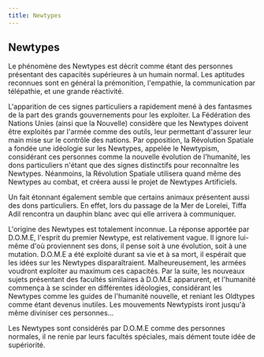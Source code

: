 ```yaml
---
title: Newtypes
---
```


Newtypes
--------

Le phénomène des Newtypes est décrit comme étant des personnes présentant des capacités supérieures à un humain normal. Les aptitudes reconnues sont en général la prémonition, l'empathie, la communication par télépathie, et une grande réactivité.


L'apparition de ces signes particuliers a rapidement mené à des fantasmes de la part des grands gouvernements pour les exploiter. La Fédération des Nations Unies (ainsi que la Nouvelle) considère que les Newtypes doivent être exploités par l'armée comme des outils, leur permettant d'assurer leur main mise sur le contrôle des nations. Par opposition, la Révolution Spatiale a fondée une idéologie sur les Newtypes, appelée le Newtypism, considérant ces personnes comme la nouvelle évolution de l'humanité, les dons particuliers n'étant que des signes distinctifs pour reconnaître les Newtypes. Néanmoins, la Révolution Spatiale utilisera quand même des Newtypes au combat, et créera aussi le projet de Newtypes Artificiels.


Un fait étonnant également semble que certains animaux présentent aussi des dons particuliers. En effet, lors du passage de la Mer de Lorelei, Tiffa Adil rencontra un dauphin blanc avec qui elle arrivera à communiquer.


L'origine des Newtypes est totalement inconnue. La réponse apportée par D.O.M.E, l'esprit du premier Newtype, est relativement vague. Il ignore lui-même d'où proviennent ses dons, il pense soit à une évolution, soit à une mutation. D.O.M.E a été exploité durant sa vie et à sa mort, il espérait que les idées sur les Newtypes disparaîtraient. Malheureusement, les armées voudront exploiter au maximum ces capacités. Par la suite, les nouveaux sujets présentant des facultés similaires à D.O.M.E apparurent, et l'humanité commença à se scinder en différentes idéologies, considérant les Newtypes comme les guides de l'humanité nouvelle, et reniant les Oldtypes comme étant devenus inutiles. Les mouvements Newtypists iront jusqu'à même diviniser ces personnes...


Les Newtypes sont considérés par D.O.M.E comme des personnes normales, il ne renie par leurs facultés spéciales, mais dément toute idée de supériorité.

